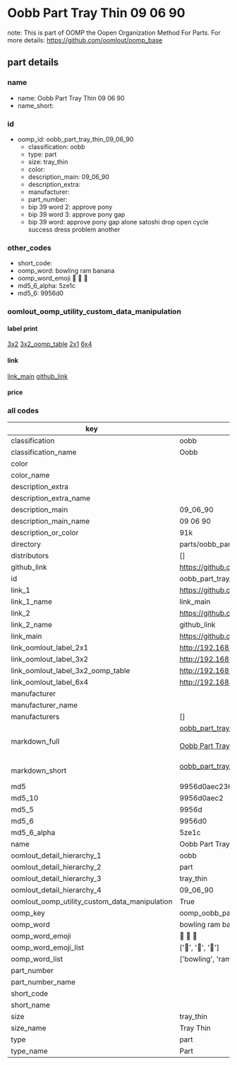 # Oobb Part Tray Thin 09 06 90  

note: This is part of OOMP the Oopen Organization Method For Parts. For more details: https://github.com/oomlout/oomp_base

##  part details





### name
* name: Oobb Part Tray Thin 09 06 90
* name_short: 
### id
* oomp_id: oobb_part_tray_thin_09_06_90
  * classification: oobb
  * type: part
  * size: tray_thin
  * color: 
  * description_main: 09_06_90
  * description_extra: 
  * manufacturer: 
  * part_number: 
  * bip 39 word 2: approve pony
  * bip 39 word 3: approve pony gap
  * bip 39 word: approve pony gap alone satoshi drop open cycle success dress problem another

### other_codes
* short_code: 
* oomp_word: bowling ram banana
* oomp_word_emoji :bowling: :ram: :banana:
* md5_6_alpha: 5ze1c
* md5_6: 9956d0






### oomlout_oomp_utility_custom_data_manipulation
#### label print
[3x2](http://192.168.1.245:1112/?label=oomp%205ze1c)
[3x2_oomp_table](http://192.168.1.107:1112/?label=oomp%205ze1c)
[2x1](http://192.168.1.242:1112/?label=oomp%205ze1c)
[6x4](http://192.168.1.55:1112/?label=oomp%205ze1c)    

#### link

[link_main](https://github.com/oomlout/oomlout_oomp_current_version_messy/tree/main/parts/oobb_part_tray_thin_09_06_90) [github_link](https://github.com/oomlout/oomlout_oomp_part_src/tree/main/parts/oobb_part_tray_thin_09_06_90)                             

#### price







### all codes 
| key | value |  
| --- | --- |  
| classification | oobb |  
| classification_name | Oobb |  
| color |  |  
| color_name |  |  
| description_extra |  |  
| description_extra_name |  |  
| description_main | 09_06_90 |  
| description_main_name | 09 06 90 |  
| description_or_color | 91k |  
| directory | parts/oobb_part_tray_thin_09_06_90 |  
| distributors | [] |  
| github_link | https://github.com/oomlout/oomlout_oomp_part_src/tree/main/parts/oobb_part_tray_thin_09_06_90 |  
| id | oobb_part_tray_thin_09_06_90 |  
| link_1 | https://github.com/oomlout/oomlout_oomp_current_version_messy/tree/main/parts/oobb_part_tray_thin_09_06_90 |  
| link_1_name | link_main |  
| link_2 | https://github.com/oomlout/oomlout_oomp_part_src/tree/main/parts/oobb_part_tray_thin_09_06_90 |  
| link_2_name | github_link |  
| link_main | https://github.com/oomlout/oomlout_oomp_current_version_messy/tree/main/parts/oobb_part_tray_thin_09_06_90 |  
| link_oomlout_label_2x1 | http://192.168.1.242:1112/?label=oomp%205ze1c |  
| link_oomlout_label_3x2 | http://192.168.1.245:1112/?label=oomp%205ze1c |  
| link_oomlout_label_3x2_oomp_table | http://192.168.1.107:1112/?label=oomp%205ze1c |  
| link_oomlout_label_6x4 | http://192.168.1.55:1112/?label=oomp%205ze1c |  
| manufacturer |  |  
| manufacturer_name |  |  
| manufacturers | [] |  
| markdown_full | [oobb_part_tray_thin_09_06_90](https://github.com/oomlout/oomlout_oomp_current_version_messy/tree/main/parts/oobb_part_tray_thin_09_06_90)<br>[](https://github.com/oomlout/oomlout_oomp_current_version_messy/tree/main/parts/oobb_part_tray_thin_09_06_90)<br>[Oobb Part Tray Thin 09 06 90](https://github.com/oomlout/oomlout_oomp_current_version_messy/tree/main/parts/oobb_part_tray_thin_09_06_90)<br><br> |  
| markdown_short | [oobb_part_tray_thin_09_06_90](https://github.com/oomlout/oomlout_oomp_current_version_messy/tree/main/parts/oobb_part_tray_thin_09_06_90)<br><br> |  
| md5 | 9956d0aec236d3650ddfb06ebea9f856 |  
| md5_10 | 9956d0aec2 |  
| md5_5 | 9956d |  
| md5_6 | 9956d0 |  
| md5_6_alpha | 5ze1c |  
| name | Oobb Part Tray Thin 09 06 90 |  
| oomlout_detail_hierarchy_1 | oobb |  
| oomlout_detail_hierarchy_2 | part |  
| oomlout_detail_hierarchy_3 | tray_thin |  
| oomlout_detail_hierarchy_4 | 09_06_90 |  
| oomlout_oomp_utility_custom_data_manipulation | True |  
| oomp_key | oomp_oobb_part_tray_thin_09_06_90 |  
| oomp_word | bowling ram banana |  
| oomp_word_emoji | :bowling: :ram: :banana: |  
| oomp_word_emoji_list | [':bowling:', ':ram:', ':banana:'] |  
| oomp_word_list | ['bowling', 'ram', 'banana'] |  
| part_number |  |  
| part_number_name |  |  
| short_code |  |  
| short_name |  |  
| size | tray_thin |  
| size_name | Tray Thin |  
| type | part |  
| type_name | Part |  
